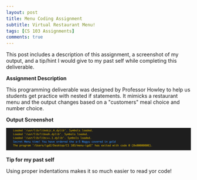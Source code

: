 ```yaml
---
layout: post
title: Menu Coding Assignment 
subtitle: Virtual Restaurant Menu! 
tags: [CS 103 Assignments]
comments: true
---
```


This post includes a description of this assignment, a screenshot of my output, and a tip/hint I would give to my past self while completing this deliverable.
 

**Assignment Description**

This programming deliverable was designed by Professor Howley to help us students get practice with nested if statements. It mimicks a restaurant menu and the output changes based on a "customers" meal choice and number choice.

**Output Screenshot**

![output](https://github.com/iangdp/iangdp.github.io/blob/master/assets/img/Screen%20Shot%202023-02-28%20at%2011.46.00%20AM.png?raw=true)

**Tip for my past self**

Using proper indentations makes it so much easier to read yor code!
